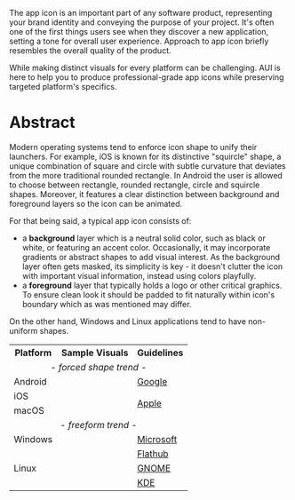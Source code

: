 The app icon is an important part of any software product, representing your brand identity and conveying the purpose of
your project. It's often one of the first things users see when they discover a new application, setting a tone for
overall user experience. Approach to app icon briefly resembles the overall quality of the product.

While making distinct visuals for every platform can be challenging. AUI is here to help you to produce
professional-grade app icons while preserving targeted platform's specifics.

# Abstract

Modern operating systems tend to enforce icon shape to unify their launchers. For example, iOS is known for its
distinctive "squircle" shape, a unique combination of square and circle with subtle curvature that deviates from the
more traditional rounded rectangle. In Android the user is allowed to choose between rectangle, rounded rectangle,
circle and squircle shapes. Moreover, it features a clear distinction between background and foreground layers so the
icon can be animated.

For that being said, a typical app icon consists of:

- a **background** layer which is a neutral solid color, such as black or white, or featuring an accent color.
  Occasionally, it may incorporate gradients or abstract shapes to add visual interest. As the background layer often
  gets masked, its simplicity is key - it doesn't clutter the icon with important visual information, instead using
  colors playfully.
- a **foreground** layer that typically holds a logo or other critical graphics. To ensure clean look it should be
  padded to fit naturally within icon's boundary which as was mentioned may differ.

On the other hand, Windows and Linux applications tend to have non-uniform shapes.

<table>
<tr>
<th>Platform</th>
<th>Sample Visuals</th>
<th>Guidelines</th>
</tr>
<tr>
<td colspan="3" style="text-align: center"><i> - forced shape trend - </i></td>
</tr>
<tr>
<td>Android</td>
<td></td>
<td><a href="https://developer.android.com/distribute/google-play/resources/icon-design-specifications">Google</a></td>
</tr>
<tr>
<td>iOS</td>
<td rowspan="2"></td>
<td rowspan="2"><a href="https://developer.apple.com/design/resources/#macos-apps">Apple</a></td>
</tr>
<tr>
<td>macOS</td>
</tr>
<tr>
<td colspan="3" style="text-align: center"><i> - freeform trend - </i></td>
</tr>
<tr>
<td>Windows</td>
<td></td>
<td><a href="https://learn.microsoft.com/en-us/windows/apps/design/style/iconography/app-icon-design">Microsoft</a></td>
</tr>
<tr>
<td rowspan="3">Linux</td>
<td></td>
<td><a href="https://docs.flathub.org/docs/for-app-authors/metainfo-guidelines/quality-guidelines/">Flathub</a></td>
</tr>
<tr>
<td></td>
<td><a href="https://developer.gnome.org/hig/guidelines/app-icons.html">GNOME</a></td>
</tr>
<tr>
<td></td>
<td><a href="https://develop.kde.org/hig/icons/colorful/">KDE</a></td>
</tr>
</table>
